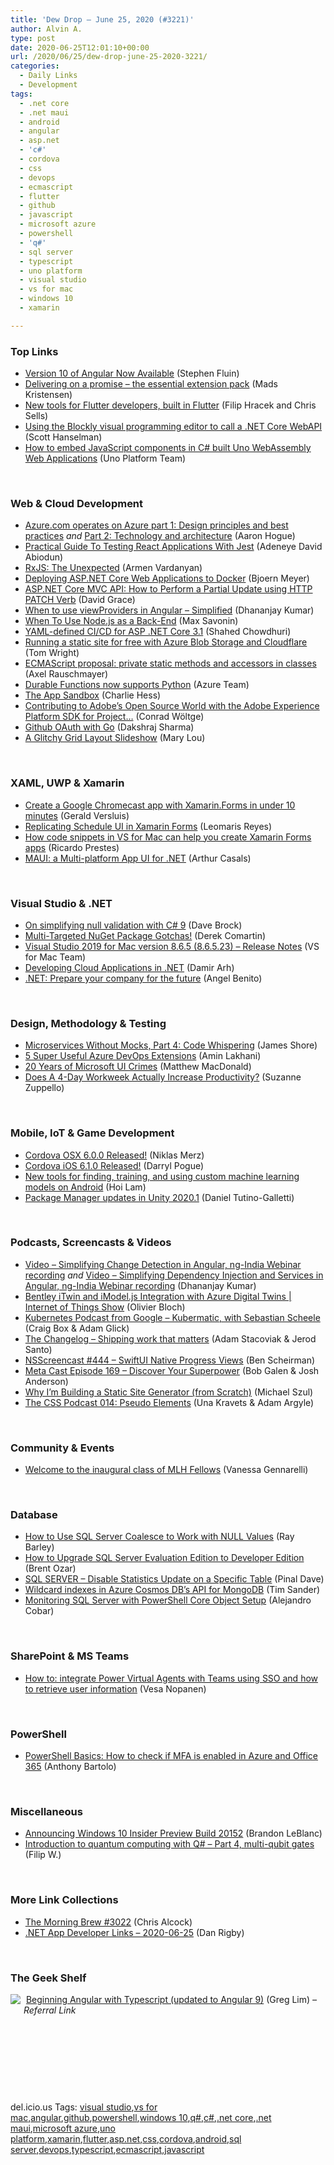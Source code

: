 ```yaml
---
title: 'Dew Drop – June 25, 2020 (#3221)'
author: Alvin A.
type: post
date: 2020-06-25T12:01:10+00:00
url: /2020/06/25/dew-drop-june-25-2020-3221/
categories:
  - Daily Links
  - Development
tags:
  - .net core
  - .net maui
  - android
  - angular
  - asp.net
  - 'c#'
  - cordova
  - css
  - devops
  - ecmascript
  - flutter
  - github
  - javascript
  - microsoft azure
  - powershell
  - 'q#'
  - sql server
  - typescript
  - uno platform
  - visual studio
  - vs for mac
  - windows 10
  - xamarin

---
```

### <a name="top"></a>Top Links

  * <a href="https://blog.angular.io/version-10-of-angular-now-available-78960babd41?source=rss----447683c3d9a3---4" target="_blank" rel="noopener noreferrer">Version 10 of Angular Now Available</a> (Stephen Fluin)
  * <a href="https://devblogs.microsoft.com/visualstudio/delivering-on-a-promise-the-essential-extension-pack/" target="_blank" rel="noopener noreferrer">Delivering on a promise – the essential extension pack</a> (Mads Kristensen)
  * <a href="https://medium.com/flutter/new-tools-for-flutter-developers-built-in-flutter-a122cb4eec86?source=rss----4da7dfd21a33---4" target="_blank" rel="noopener noreferrer">New tools for Flutter developers, built in Flutter</a> (Filip Hracek and Chris Sells)
  * <a href="http://feeds.hanselman.com/~/628696004/0/scotthanselman~Using-the-Blockly-visual-programming-editor-to-call-a-NET-Core-WebAPI.aspx" target="_blank" rel="noopener noreferrer">Using the Blockly visual programming editor to call a .NET Core WebAPI</a> (Scott Hanselman)
  * <a href="https://platform.uno/blog/how-to-embed-javascript-components-in-c-built-uno-webassembly-web-applications/" target="_blank" rel="noopener noreferrer">How to embed JavaScript components in C# built Uno WebAssembly Web Applications</a> (Uno Platform Team)

&nbsp;

### <a name="web"></a>Web & Cloud Development

  * <a href="https://azure.microsoft.com/blog/azurecom-operates-on-azure-part-1-design-principles-and-best-practices/" target="_blank" rel="noopener noreferrer">Azure.com operates on Azure part 1: Design principles and best practices</a> _and_ <a href="https://azure.microsoft.com/blog/how-azurecom-operates-on-azure-part-2-technology-and-architecture/" target="_blank" rel="noopener noreferrer">Part 2: Technology and architecture</a> (Aaron Hogue)
  * <a href="https://www.smashingmagazine.com/2020/06/practical-guide-testing-react-applications-jest/" target="_blank" rel="noopener noreferrer">Practical Guide To Testing React Applications With Jest</a> (Adeneye David Abiodun)
  * <a href="https://medium.com/angular-in-depth/rxjs-the-unexpected-8ad63babeeb0?source=rss-64a8ead75e72------2" target="_blank" rel="noopener noreferrer">RxJS: The Unexpected</a> (Armen Vardanyan)
  * <a href="https://www.textcontrol.com/blog/2020/06/23/deploying-an-aspnet-core-web-applications-to-docker/" target="_blank" rel="noopener noreferrer">Deploying ASP.NET Core Web Applications to Docker</a> (Bjoern Meyer)
  * <a href="https://www.roundthecode.com/dotnet/asp-net-core-api-how-to-perform-partial-update-using-http-patch" target="_blank" rel="noopener noreferrer">ASP.NET Core MVC API: How to Perform a Partial Update using HTTP PATCH Verb</a> (David Grace)
  * <a href="https://debugmode.net/2020/06/24/when-to-use-viewproviders-in-angular-simplified/" target="_blank" rel="noopener noreferrer">When to use viewProviders in Angular – Simplified</a> (Dhananjay Kumar)
  * <a href="https://simpleprogrammer.com/node-js-back-end/" target="_blank" rel="noopener noreferrer">When To Use Node.js as a Back-End</a> (Max Savonin)
  * <a href="https://wakeupandcode.com/yaml-defined-ci-cd-for-asp-net-core-3-1/" target="_blank" rel="noopener noreferrer">YAML-defined CI/CD for ASP .NET Core 3.1</a> (Shahed Chowdhuri)
  * <a href="https://blog.tdwright.co.uk/2020/06/24/running-a-static-site-for-free-with-azure-blob-storage-and-cloudflare/" target="_blank" rel="noopener noreferrer">Running a static site for free with Azure Blob Storage and Cloudflare</a> (Tom Wright)
  * <a href="http://feedproxy.google.com/~r/2ality/~3/3EeRSOV9noI/private-static-methods-accessors-in-classes.html" target="_blank" rel="noopener noreferrer">ECMAScript proposal: private static methods and accessors in classes</a> (Axel Rauschmayer)
  * <a href="https://azure.microsoft.com/en-us/updates/durable-functions-now-supports-python/" target="_blank" rel="noopener noreferrer">Durable Functions now supports Python</a> (Azure Team)
  * <a href="https://slack.engineering/the-app-sandbox-94178f77e5e3?source=rss----58820b6d8904---4" target="_blank" rel="noopener noreferrer">The App Sandbox</a> (Charlie Hess)
  * <a href="https://medium.com/adobetech/contributing-to-adobes-open-source-world-with-the-adobe-experience-platform-sdk-for-project-1ae80d140608?source=rss----9342990108af---4" target="_blank" rel="noopener noreferrer">Contributing to Adobe’s Open Source World with the Adobe Experience Platform SDK for Project…</a> (Conrad Wöltge)
  * <a href="https://medium.com/swlh/github-oauth-with-go-94b323d5f7bb?source=rss----f5af2b715248---4" target="_blank" rel="noopener noreferrer">Github OAuth with Go</a> (Dakshraj Sharma)
  * <a href="http://feedproxy.google.com/~r/tympanus/~3/-yf8fYhD_jA/" target="_blank" rel="noopener noreferrer">A Glitchy Grid Layout Slideshow</a> (Mary Lou)

&nbsp;

### <a name="silverlight"></a>XAML, UWP & Xamarin

  * <a href="https://blog.verslu.is/xamarin/xamarin-forms-xamarin/google-chromecast-app/?utm_source=rss&utm_medium=rss&utm_campaign=google-chromecast-app" target="_blank" rel="noopener noreferrer">Create a Google Chromecast app with Xamarin.Forms in under 10 minutes</a> (Gerald Versluis)
  * <a href="https://askxammy.com/replicating-schedule-ui-in-xamarin-forms/" target="_blank" rel="noopener noreferrer">Replicating Schedule UI in Xamarin Forms</a> (Leomaris Reyes)
  * <a href="https://oficinadologan.wordpress.com/2020/06/24/how-code-snippets-in-vs-for-mac-can-help-you-create-xamarin-forms-apps/" target="_blank" rel="noopener noreferrer">How code snippets in VS for Mac can help you create Xamarin Forms apps</a> (Ricardo Prestes)
  * <a href="https://www.infoq.com/news/2020/06/maui-multi-platform-ui-dotnet/?utm_campaign=infoq_content&utm_source=infoq&utm_medium=feed&utm_term=global" target="_blank" rel="noopener noreferrer">MAUI: a Multi-platform App UI for .NET</a> (Arthur Casals)

&nbsp;

### <a name="dotnet"></a>Visual Studio & .NET

  * <a href="https://daveabrock.com/2020/06/24/simplified-null-validation" target="_blank" rel="noopener noreferrer">On simplifying null validation with C# 9</a> (Dave Brock)
  * <a href="https://codeopinion.com/multi-targeted-nuget-package-gotchas/?utm_source=rss&utm_medium=rss&utm_campaign=multi-targeted-nuget-package-gotchas" target="_blank" rel="noopener noreferrer">Multi-Targeted NuGet Package Gotchas!</a> (Derek Comartin)
  * <a href="https://docs.microsoft.com/en-us/visualstudio/releasenotes/vs2019-mac-relnotes#865" target="_blank" rel="noopener noreferrer">Visual Studio 2019 for Mac version 8.6.5 (8.6.5.23) &#8211; Release Notes</a> (VS for Mac Team)
  * <a href="http://feedproxy.google.com/~r/netCurryRecentArticles/~3/O_zLb8Z8C98/ShowArticle.aspx" target="_blank" rel="noopener noreferrer">Developing Cloud Applications in .NET</a> (Damir Arh)
  * <a href="https://medium.com/swlh/net-prepare-your-company-for-the-future-zartis-491d30d93a9f?source=rss----f5af2b715248---4" target="_blank" rel="noopener noreferrer">.NET: Prepare your company for the future</a> (Angel Benito)

&nbsp;

### <a name="design"></a>Design, Methodology & Testing

  * <a href="https://www.jamesshore.com/Blog/Lunch-and-Learn/Microservices-Without-Mocks-Part-4.html" target="_blank" rel="noopener noreferrer">Microservices Without Mocks, Part 4: Code Whispering</a> (James Shore)
  * <a href="https://devblogs.microsoft.com/premier-developer/5-super-useful-azure-devops-extensions/" target="_blank" rel="noopener noreferrer">5 Super Useful Azure DevOps Extensions</a> (Amin Lakhani)
  * <a href="https://medium.com/young-coder/20-years-of-microsoft-ui-crimes-687000ccd1bc?source=rss----d3d5cbdde463---4" target="_blank" rel="noopener noreferrer">20 Years of Microsoft UI Crimes</a> (Matthew MacDonald)
  * <a href="https://blog.trello.com/4-day-workweek-more-productivity" target="_blank" rel="noopener noreferrer">Does A 4-Day Workweek Actually Increase Productivity?</a> (Suzanne Zuppello)

&nbsp;

### <a name="mobile"></a>Mobile, IoT & Game Development

  * <a href="https://cordova.apache.org/announcements/2020/06/15/osx-release-6.0.0.html" target="_blank" rel="noopener noreferrer">Cordova OSX 6.0.0 Released!</a> (Niklas Merz)
  * <a href="https://cordova.apache.org/announcements/2020/06/23/cordova-ios-6.1.0.html" target="_blank" rel="noopener noreferrer">Cordova iOS 6.1.0 Released!</a> (Darryl Pogue)
  * <a href="http://feedproxy.google.com/~r/blogspot/hsDu/~3/votTJprEkF0/tools-for-custom-ML-models.html" target="_blank" rel="noopener noreferrer">New tools for finding, training, and using custom machine learning models on Android</a> (Hoi Lam)
  * <a href="https://blogs.unity3d.com/2020/06/24/package-manager-updates-in-unity-2020-1/" target="_blank" rel="noopener noreferrer">Package Manager updates in Unity 2020.1</a> (Daniel Tutino-Galletti)

&nbsp;

### <a name="podcasts"></a>Podcasts, Screencasts & Videos

  * <a href="https://debugmode.net/2020/06/25/video-simplifying-change-detection-in-angular-ng-india-webinar-recording/" target="_blank" rel="noopener noreferrer">Video – Simplifying Change Detection in Angular, ng-India Webinar recording</a> _and_ <a href="https://debugmode.net/2020/06/25/video-simplifying-dependency-injection-and-services-in-angular-ng-india-webinar-recording/" target="_blank" rel="noopener noreferrer">Video – Simplifying Dependency Injection and Services in Angular, ng-India Webinar recording</a> (Dhananjay Kumar)
  * <a href="https://channel9.msdn.com/Shows/Internet-of-Things-Show/Bentley-iTwin-and-iModeljs-Integration-with-Azure-Digital-Twins?WT.mc_id=DX_MVP4025064" target="_blank" rel="noopener noreferrer">Bentley iTwin and iModel.js Integration with Azure Digital Twins | Internet of Things Show</a> (Olivier Bloch)
  * <a href="https://kubernetespodcast.com/episode/109-kubermatic/" target="_blank" rel="noopener noreferrer">Kubernetes Podcast from Google &#8211; Kubermatic, with Sebastian Scheele</a> (Craig Box & Adam Glick)
  * <a href="https://changelog.com/podcast/399" target="_blank" rel="noopener noreferrer">The Changelog &#8211; Shipping work that matters</a> (Adam Stacoviak & Jerod Santo)
  * <a href="https://nsscreencast.com/episodes/444-swiftui-native-progress-views" target="_blank" rel="noopener noreferrer">NSScreencast #444 &#8211; SwiftUI Native Progress Views</a> (Ben Scheirman)
  * <a href="https://www.meta-cast.com/episode/episode-169-discover-your-superpower" target="_blank" rel="noopener noreferrer">Meta Cast Episode 169 &#8211; Discover Your Superpower</a> (Bob Galen & Josh Anderson)
  * <a href="http://www.youtube.com/watch?v=xeLi26pol7A" target="_blank" rel="noopener noreferrer">Why I&#8217;m Building a Static Site Generator (from Scratch)</a> (Michael Szul)
  * <a href="http://thecsspodcast.googledevelopers.libsynpro.com/014-pseudo-elements" target="_blank" rel="noopener noreferrer">The CSS Podcast 014: Pseudo Elements</a> (Una Kravets & Adam Argyle)

&nbsp;

### <a name="events"></a>Community & Events

  * <a href="https://github.blog/2020-06-24-welcome-to-the-inaugural-class-of-mlh-fellows/" target="_blank" rel="noopener noreferrer">Welcome to the inaugural class of MLH Fellows</a> (Vanessa Gennarelli)

&nbsp;

### <a name="sql"></a>Database

  * <a href="http://feedproxy.google.com/~r/MSSQLTips-LatestSqlServerTips/~3/4T0vwAQN-jk/" target="_blank" rel="noopener noreferrer">How to Use SQL Server Coalesce to Work with NULL Values</a> (Ray Barley)
  * <a href="http://feedproxy.google.com/~r/BrentOzar-SqlServerDba/~3/90ELr5FCCX4/" target="_blank" rel="noopener noreferrer">How to Upgrade SQL Server Evaluation Edition to Developer Edition</a> (Brent Ozar)
  * <a href="https://blog.sqlauthority.com/2020/06/25/sql-server-disable-statistics-update-on-a-specific-table/?utm_source=rss&utm_medium=rss&utm_campaign=sql-server-disable-statistics-update-on-a-specific-table" target="_blank" rel="noopener noreferrer">SQL SERVER – Disable Statistics Update on a Specific Table</a> (Pinal Dave)
  * <a href="https://devblogs.microsoft.com/cosmosdb/mongodb-wildcard-indexes/" target="_blank" rel="noopener noreferrer">Wildcard indexes in Azure Cosmos DB’s API for MongoDB</a> (Tim Sander)
  * <a href="http://feedproxy.google.com/~r/MSSQLTips-LatestSqlServerTips/~3/lYAg9oTx7gE/" target="_blank" rel="noopener noreferrer">Monitoring SQL Server with PowerShell Core Object Setup</a> (Alejandro Cobar)

&nbsp;

### <a name="sp"></a>SharePoint & MS Teams

  * <a href="https://myteamsday.com/2020/06/24/integrate-pva-with-teams/" target="_blank" rel="noopener noreferrer">How to: integrate Power Virtual Agents with Teams using SSO and how to retrieve user information</a> (Vesa Nopanen)

&nbsp;

### <a name="ps"></a>PowerShell

  * <a href="https://techcommunity.microsoft.com/t5/itops-talk-blog/powershell-basics-how-to-check-if-mfa-is-enabled-in-azure-and/ba-p/1486045" target="_blank" rel="noopener noreferrer">PowerShell Basics: How to check if MFA is enabled in Azure and Office 365</a> (Anthony Bartolo)

&nbsp;

### <a name="misc"></a>Miscellaneous

  * <a href="https://blogs.windows.com/windowsexperience/2020/06/24/announcing-windows-10-insider-preview-build-20152/?WT.mc_id=DX_MVP4025064" target="_blank" rel="noopener noreferrer">Announcing Windows 10 Insider Preview Build 20152</a> (Brandon LeBlanc)
  * <a href="https://www.strathweb.com/2020/06/introduction-to-quantum-computing-with-q-part-4-multi-qubit-gates/" target="_blank" rel="noopener noreferrer">Introduction to quantum computing with Q# – Part 4, multi-qubit gates</a> (Filip W.)

&nbsp;

### <a name="links"></a>More Link Collections

  * <a href="http://feedproxy.google.com/~r/ReflectivePerspective/~3/Dfj0ecJw690/" target="_blank" rel="noopener noreferrer">The Morning Brew #3022</a> (Chris Alcock)
  * <a href="https://links.danrigby.com/2020/06/app-developer-links-2020-06-25/" target="_blank" rel="noopener noreferrer">.NET App Developer Links &#8211; 2020-06-25</a> (Dan Rigby)

&nbsp;

### <a name="shelf"></a>The Geek Shelf

<a href="https://www.amazon.com/Beginning-Angular-Typescript-updated/dp/1973593793/?tag=amavin-20" target="_blank" rel="noopener noreferrer"><img decoding="async" style="margin: 0px 5px 10px 0px; border: 0px currentcolor; float: left; display: inline; background-image: none;" src="https://m.media-amazon.com/images/I/61WXtyMYqWL._AC_UY218_.jpg" align="left" border="0" /></a>&nbsp;<a href="https://www.amazon.com/Beginning-Angular-Typescript-updated/dp/1973593793/?tag=amavin-20" target="_blank" rel="noopener noreferrer">Beginning Angular with Typescript (updated to Angular 9)</a> (Greg Lim) _&#8211; Referral Link_

&nbsp;

&nbsp;

&nbsp;

&nbsp;

<div id="scid:77ECF5F8-D252-44F5-B4EB-D463C5396A79:90e654c0-3538-4422-822f-b2084872f45f" class="wlWriterEditableSmartContent" style="margin: 0px; padding: 0px; float: none; display: inline;">
  del.icio.us Tags: <a href="http://del.icio.us/popular/visual+studio" rel="tag">visual studio</a>,<a href="http://del.icio.us/popular/vs+for+mac" rel="tag">vs for mac</a>,<a href="http://del.icio.us/popular/angular" rel="tag">angular</a>,<a href="http://del.icio.us/popular/github" rel="tag">github</a>,<a href="http://del.icio.us/popular/powershell" rel="tag">powershell</a>,<a href="http://del.icio.us/popular/windows+10" rel="tag">windows 10</a>,<a href="http://del.icio.us/popular/q%23" rel="tag">q#</a>,<a href="http://del.icio.us/popular/c%23" rel="tag">c#</a>,<a href="http://del.icio.us/popular/.net+core" rel="tag">.net core</a>,<a href="http://del.icio.us/popular/.net+maui" rel="tag">.net maui</a>,<a href="http://del.icio.us/popular/microsoft+azure" rel="tag">microsoft azure</a>,<a href="http://del.icio.us/popular/uno+platform" rel="tag">uno platform</a>,<a href="http://del.icio.us/popular/xamarin" rel="tag">xamarin</a>,<a href="http://del.icio.us/popular/flutter" rel="tag">flutter</a>,<a href="http://del.icio.us/popular/asp.net" rel="tag">asp.net</a>,<a href="http://del.icio.us/popular/css" rel="tag">css</a>,<a href="http://del.icio.us/popular/cordova" rel="tag">cordova</a>,<a href="http://del.icio.us/popular/android" rel="tag">android</a>,<a href="http://del.icio.us/popular/sql+server" rel="tag">sql server</a>,<a href="http://del.icio.us/popular/devops" rel="tag">devops</a>,<a href="http://del.icio.us/popular/typescript" rel="tag">typescript</a>,<a href="http://del.icio.us/popular/ecmascript" rel="tag">ecmascript</a>,<a href="http://del.icio.us/popular/javascript" rel="tag">javascript</a>
</div>